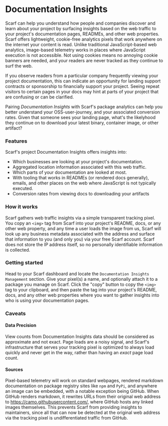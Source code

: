 # Documentation Insights

Scarf can help you understand how people and companies discover and learn about your project by surfacing insights based on the web traffic to your project's documentation pages, READMEs, and other web properties. Scarf offers lightweight, cookie-free analytics pixels that work anywhere on the internet your content is read. Unlike traditional JavaScript-based web analytics, image-based telemetry works in places where JavaScript execution is not accessible. Not using cookies means no annoying cookie banners are needed, and your readers are never tracked as they continue to surf the web. 
 
 If you observe readers from a particular company frequently viewing your project documentation, this can indicate an opportunity for landing support contracts or sponsorship to financially support your project. Seeing repeat visitors to certain pages in your docs may hint at parts of your project that are confusing or can be clarified. 
 
 Pairing _Documentation Insights_ with Scarf's package analytics can help you better understand your OSS-user-journey, and your associated conversion rates. Given that someone sees your landing page, what's the likelyhood they continue on to download your latest binary, container image, or other artifact?
 
### Features

Scarf's project Documentation Insights offers insights into:

  * Which businesses are looking at your project's documentation.
  * Aggregated location information associated with this web traffic.
  * Which parts of your documentation are looked at most.
  * With tooling that works in READMEs (or rendered docs generally), emails, and other places on the web where JavaScript is not typically executed.
  * Conversion rates from viewing docs to downloading your artifacts


### How it works

Scarf gathers web traffic insights via a simple transparent tracking pixel. You copy an `<img>` tag from Scarf into your project's README, docs, or any other web property, and any time a user loads the image from us, Scarf will look up any business metadata associated with the address and surface that information to you (and only you) via your free Scarf account. Scarf does not store the IP address itself, so no personally identifiable information is collected.

### Getting started

Head to your Scarf dashboard and locate the `Documentation Insights Management` section. Give your pixel(s) a name, and optionally attach it to a package you manage on Scarf. Click the "copy" button to copy the `<img>` tag to your clipboard, and then paste the tag into your project's README, docs, and any other web properties where you want to gather insights into who is using your documentation pages.

### Caveats

#### Data Precision

View counts from Documentation Insights data should be considered as approximate and not exact. Page loads are a noisy signal, and Scarf's infrastructure that serves your tracking pixel is optimized to always load quickly and never get in the way, rather than having an _exact_ page load count.

#### Sources

Pixel-based telemetry will work on standard webpages, rendered markdown documentation on package registry sites like `npm` and `PyPi`, and anywhere an image can be embedded, with a notable exception being GitHub. When GitHub renders markdown, it rewrites URLs from their original web address to https://camo.githubusercontent.com/<path>, where GitHub hosts any linked images themselves. This prevents Scarf from providing insights to maintainers, since all that can now be detected at the original web address via the tracking pixel is undifferentiated traffic from GitHub.
